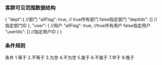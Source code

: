### 客群可见范围数据结构
{
  "dept":{ //部门
    "allFlag": true, // true所有部门 false指定部门
    "deptIds": [] //指定部门ID
  },
  "user": { //用户
    "allFlag": true, //true所有用户 false指定用户
    "userIds": [] //指定用户ID
  }
}

### 条件规则
条件 1.等于 2.不等于 3.为空 4.不为空 5.属于 6.不属于 7.早于 8.晚于 
